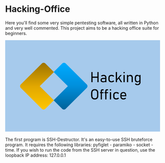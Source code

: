 # Hacking-Office
Here you'll find some very simple pentesting software, all written in Python and very well commented. This project aims to be a hacking office suite for beginners.

<img src=".assets/logo.png" alt="Mon Logo" width="500" />

The first program is SSH-Destructor.
It's an easy-to-use SSH bruteforce program.
It requires the following libraries: pyfiglet - paramiko - socket - time.
If you wish to run the code from the SSH server in question, use the loopback IP address: 127.0.0.1
